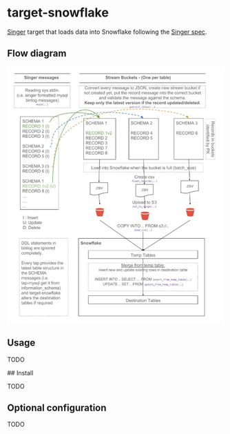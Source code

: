 # target-snowflake

[Singer](https://www.singer.io/) target that loads data into Snowflake following the [Singer spec](https://github.com/singer-io/getting-started/blob/master/docs/SPEC.md).

## Flow diagram

![Flow Diagram](flow-diagram.jpg)

## Usage

TODO

## Install

TODO

## Optional configuration

TODO